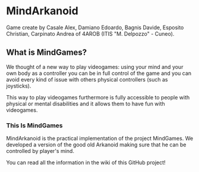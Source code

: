 # MindArkanoid

Game create by Casale Alex, Damiano Edoardo, Bagnis Davide, Esposito Christian, Carpinato Andrea of 4AROB (ITIS "M. Delpozzo" - Cuneo).

## What is MindGames?

We thought of a new way to play videogames: using your mind and your own body as a controller you can be in full control of the game and you can avoid every kind of issue with others physical controllers (such as joysticks).

This way to play videogames furthermore is fully accessible to people with physical or mental disabilities and it allows them to have fun with videogames.

### This Is MindGames

MindArkanoid is the practical implementation of the project MindGames.
We developed a version of the good old Arkanoid making sure that he can be controlled by player's mind.

You can read all the information in the wiki of this GitHub project!

